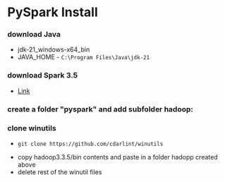 # PySpark Install
### download Java
* jdk-21_windows-x64_bin
* JAVA_HOME - ```C:\Program Files\Java\jdk-21```
### download Spark 3.5
* [Link](https://www.apache.org/dyn/closer.lua/spark/spark-3.5.0/spark-3.5.0-bin-hadoop3.tgz)
### create a folder "pyspark" and add subfolder hadoop:
### clone winutils
*
  ```
  git clone https://github.com/cdarlint/winutils  
  ```
*  copy hadoop3.3.5/bin contents and paste in a folder hadopp created above
* delete rest of the winutil files

